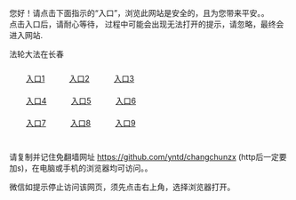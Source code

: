 您好！请点击下面指示的“入口”，浏览此网站是安全的，且为您带来平安。。 <br/>
点击入口后，请耐心等待， 过程中可能会出现无法打开的提示，请忽略，最终会进入网站. </br>

法轮大法在长春<br/>
<div style="padding:10px"><a style="margin:20px" target="_blank" href="https://dao3cjrewvcd6.cloudfront.net/2Qpsp?hqfqajtl" id="ccLink1" rel="nofollow">入口1</a> <a target="_blank" style="margin:20px" href="https://d3k1qiixl1m40a.cloudfront.net/2Qpsp?dckxtth" id="ccLink2" rel="nofollow">入口2</a> <a style="margin:20px" target="_blank" href="https://dysex7hmho71s.cloudfront.net/2Qpsp?xqtnkz" id="ccLink3" rel="nofollow">入口3</a></div>

<div style="padding:10px" ><a style="margin:20px" target="_blank" href="https://dao3cjrewvcd6.cloudfront.net/2Qpsp?hqfqajtl" id="ccLink4" rel="nofollow">入口4</a> <a style="margin:20px" href="https://d3k1qiixl1m40a.cloudfront.net/2Qpsp?dckxtth" target="_blank" id="ccLink5" rel="nofollow">入口5</a> <a style="margin:20px" href="https://dysex7hmho71s.cloudfront.net/2Qpsp?xqtnkz" target="_blank" id="ccLink6" rel="nofollow">入口6</a></div>

<div style="padding:10px"><a style="margin:20px" target="_blank" href="https://dao3cjrewvcd6.cloudfront.net/2Qpsp?hqfqajtl" id="ccLink7" rel="nofollow">入口7</a> <a style="margin:20px" href="https://d3k1qiixl1m40a.cloudfront.net/2Qpsp?dckxtth" target="_blank" id="ccLink8" rel="nofollow">入口8</a> <a style="margin:20px" target="_blank" href="https://dysex7hmho71s.cloudfront.net/2Qpsp?xqtnkz" id="ccLink9" rel="nofollow">入口9</a></div>

<br/>



请复制并记住免翻墙网址 https://github.com/yntd/changchunzx (http后一定要加s)，在电脑或手机的浏览器均可访问。。<br/>

微信如提示停止访问该网页，须先点击右上角，选择浏览器打开。
